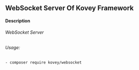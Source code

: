 ## WebSocket Server Of Kovey Framework
#### Description
###### WebSocket Server
###### Usage:
    - composer require kovey/websocket
